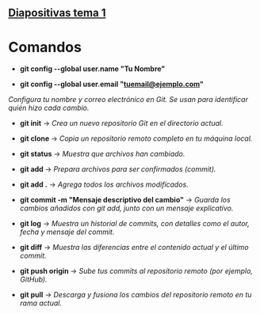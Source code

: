 ## [Diapositivas tema 1](https://aula.ndtvirtual.com/inicio/pluginfile.php/19561/mod_resource/content/1/T0%20-%20Git%20%20Github.pdf)


# Comandos


- __git config --global user.name "Tu Nombre"__

- __git config --global user.email "tuemail@ejemplo.com"__

_Configura tu nombre y correo electrónico en Git. Se usan para identificar quién hizo cada cambio._



- __git init__ -> _Crea un nuevo repositorio Git en el directorio actual._
  
- __git clone <url-del-repositorio>__ -> _Copia un repositorio remoto completo en tu máquina local._
  
- __git status__ -> _Muestra que archivos han cambiado._
  
- __git add <archivo>__ -> _Prepara archivos para ser confirmados (commit)._
  
- __git add .__ -> _Agrega todos los archivos modificados._
  
- __git commit -m "Mensaje descriptivo del cambio"__ -> _Guarda los cambios añadidos con git add, junto con un mensaje explicativo._
  
- __git log__ -> _Muestra un historial de commits, con detalles como el autor, fecha y mensaje del commit._
  
- __git diff__ -> _Muestra las diferencias entre el contenido actual y el último commit._
  
- __git push origin <rama>__ -> _Sube tus commits al repositorio remoto (por ejemplo, GitHub)._
  
- __git pull__ -> _Descarga y fusiona los cambios del repositorio remoto en tu rama actual._





